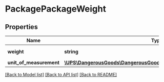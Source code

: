 # PackagePackageWeight

## Properties
Name | Type | Description | Notes
------------ | ------------- | ------------- | -------------
**weight** | **string** | Packages weight. | 
**unit_of_measurement** | [**\UPS\DangerousGoods\DangerousGoods\PackageWeightUnitOfMeasurement**](PackageWeightUnitOfMeasurement.md) |  | 

[[Back to Model list]](../../README.md#documentation-for-models) [[Back to API list]](../../README.md#documentation-for-api-endpoints) [[Back to README]](../../README.md)

